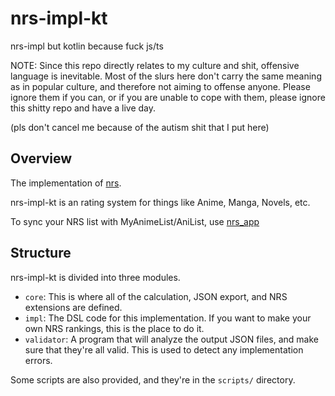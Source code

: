 # nrs-impl-kt
nrs-impl but kotlin because fuck js/ts

NOTE: Since this repo directly relates to my culture and shit, offensive language is inevitable. Most of the slurs here don't carry the same meaning as in popular culture, and therefore not aiming to offense anyone. Please ignore them if you can, or if you are unable to cope with them, please ignore this shitty repo and have a live day.

(pls don't cancel me because of the autism shit that I put here)

## Overview

The implementation of [nrs](https://github.com/ngoduyanh/nrs).

nrs-impl-kt is an rating system for things like Anime, Manga, Novels, etc.

To sync your NRS list with MyAnimeList/AniList, use [nrs_app](https://github.com/ngoduyanh/nrs_app)

## Structure

nrs-impl-kt is divided into three modules.

* `core`: This is where all of the calculation, JSON export, and NRS extensions are defined.
* `impl`: The DSL code for this implementation. If you want to make your own NRS rankings, this is the place to do it.
* `validator`: A program that will analyze the output JSON files, and make sure that they're all valid. This is used to detect any implementation errors.

Some scripts are also provided, and they're in the `scripts/` directory.

